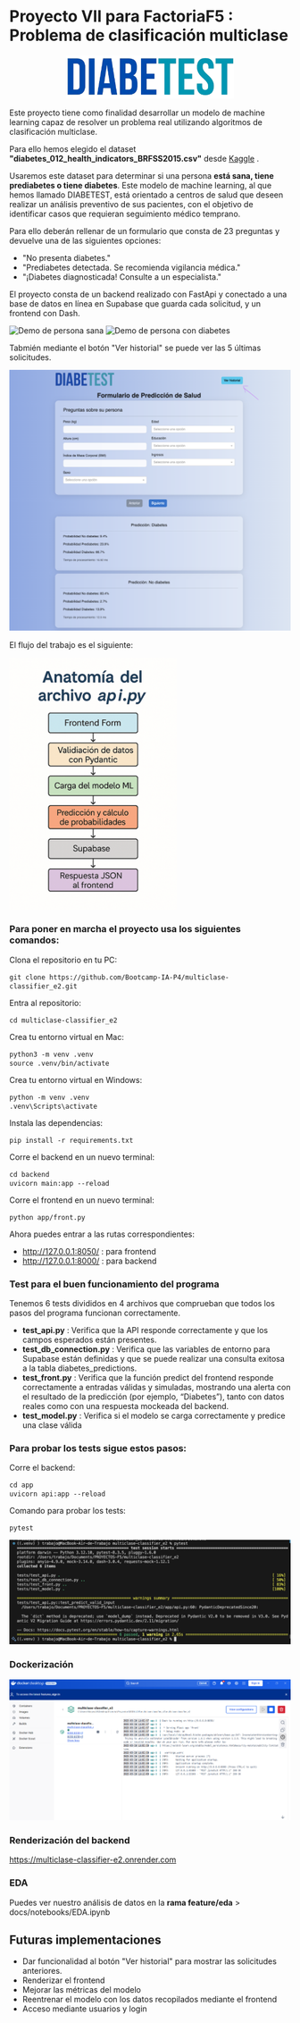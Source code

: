 # Proyecto VII para FactoriaF5 : Problema de clasificación multiclase

<p align="center">
  <img src="docs/images/DIABETEST.png" alt="logo diabetest" width="300"/>
</p>


Este proyecto tiene como finalidad desarrollar un modelo de machine learning capaz de resolver un problema real utilizando algoritmos de clasificación multiclase.

Para ello hemos elegido el dataset **"diabetes_012_health_indicators_BRFSS2015.csv"** desde [Kaggle](https://www.kaggle.com/datasets/alexteboul/diabetes-health-indicators-dataset/data) .

Usaremos este dataset para determinar si una persona **está sana, tiene prediabetes o tiene diabetes**. Este modelo de machine learning, al que hemos llamado DIABETEST, está orientado a centros de salud que deseen realizar un análisis preventivo de sus pacientes, con el objetivo de identificar casos que requieran seguimiento médico temprano.

Para ello deberán rellenar de un formulario que consta de 23 preguntas y devuelve una de las siguientes opciones:
- "No presenta diabetes."
- "Prediabetes detectada. Se recomienda vigilancia médica."
- "¡Diabetes diagnosticada! Consulte a un especialista."

El proyecto consta de un backend realizado con FastApi y conectado a una base de datos en línea en Supabase que guarda cada solicitud, y un frontend con Dash.

![Demo de persona sana](./docs/images/demo2.gif)
![Demo de persona con diabetes](./docs/images/demo1.gif)

Tabmién mediante el botón "Ver historial" se puede ver las 5 últimas solicitudes.

![Historial](./docs/images/historial.png)

El flujo del trabajo es el siguiente:

<img src="./docs/images/api-flow.png" alt="Api flow" width="300"/>

### Para poner en marcha el proyecto usa los siguientes comandos:

Clona el repositorio en tu PC:
````
git clone https://github.com/Bootcamp-IA-P4/multiclase-classifier_e2.git
````
Entra al repositorio:
````
cd multiclase-classifier_e2
````
Crea tu entorno virtual en Mac:
````
python3 -m venv .venv
source .venv/bin/activate
````
Crea tu entorno virtual en Windows:
````
python -m venv .venv
.venv\Scripts\activate
````
Instala las dependencias:
````
pip install -r requirements.txt
````
Corre el backend en un nuevo terminal:
````
cd backend
uvicorn main:app --reload
````
Corre el frontend en un nuevo terminal:
````
python app/front.py
````
Ahora puedes entrar a las rutas correspondientes:
- http://127.0.0.1:8050/ : para frontend
- http://127.0.0.1:8000/ : para backend

### Test para el buen funcionamiento del programa

Tenemos 6 tests divididos en 4 archivos que comprueban que todos los pasos del programa funcionan correctamente.

- **test_api.py** : Verifica que la API responde correctamente y que los campos esperados están presentes. 
- **test_db_connection.py** : Verifica que las variables de entorno para Supabase están definidas y que se puede realizar una consulta exitosa a la tabla diabetes_predictions.
- **test_front.py** : Verifica que la función predict del frontend responde correctamente a entradas válidas y simuladas, mostrando una alerta con el resultado de la predicción (por ejemplo, “Diabetes”), tanto con datos reales como con una respuesta mockeada del backend.
- **test_model.py** : Verifica si el modelo se carga correctamente y predice una clase válida

### Para probar los tests sigue estos pasos:

Corre el backend:
````
cd app
uvicorn api:app --reload
````
Comando para probar los tests:
````
pytest
````
![Tests passed](./docs/images/tests-passed.png)

### Dockerización

<img src="./docs/images/docker.png" alt="dockerizacion" width="700"/>

### Renderización del backend

https://multiclase-classifier-e2.onrender.com

### EDA

Puedes ver nuestro análisis de datos en la **rama feature/eda** > docs/notebooks/EDA.ipynb


##  Futuras implementaciones

- Dar funcionalidad al botón "Ver historial" para mostrar las solicitudes anteriores.
- Renderizar el frontend
- Mejorar las métricas del modelo
- Reentrenar el modelo con los datos recopilados mediante el frontend
- Acceso mediante usuarios y login